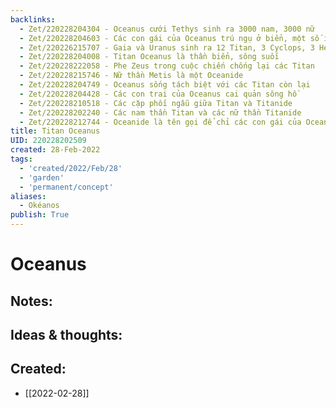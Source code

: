 ```yaml
---
backlinks:
  - Zet/220228204304 - Oceanus cưới Tethys sinh ra 3000 nam, 3000 nữ
  - Zet/220228204603 - Các con gái của Oceanus trú ngụ ở biển, một số ít ở sông hồ
  - Zet/220226215707 - Gaia và Uranus sinh ra 12 Titan, 3 Cyclops, 3 Hecatonchire
  - Zet/220228204008 - Titan Oceanus là thần biển, sông suối
  - Zet/220228222058 - Phe Zeus trong cuộc chiến chống lại các Titan
  - Zet/220228215746 - Nữ thần Metis là một Oceanide
  - Zet/220228204749 - Oceanus sống tách biệt với các Titan còn lại
  - Zet/220228204428 - Các con trai của Oceanus cai quản sông hồ
  - Zet/220228210518 - Các cặp phối ngẫu giữa Titan và Titanide
  - Zet/220228202240 - Các nam thần Titan và các nữ thần Titanide
  - Zet/220228212744 - Oceanide là tên gọi để chỉ các con gái của Oceanus
title: Titan Oceanus
UID: 220228202509
created: 28-Feb-2022
tags:
  - 'created/2022/Feb/28'
  - 'garden'
  - 'permanent/concept'
aliases:
  - Okéanos
publish: True
---
```

# Oceanus

## Notes:


## Ideas & thoughts:



## Created:
- [[2022-02-28]]
